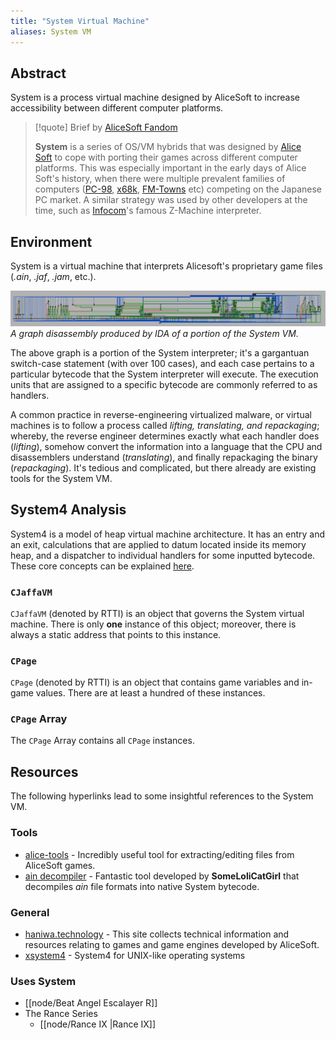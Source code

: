 ```yaml
---
title: "System Virtual Machine"
aliases: System VM
---
```

## Abstract
System is a process virtual machine designed by AliceSoft to increase accessibility between different computer platforms. 

> [!quote] Brief by [AliceSoft Fandom](https://alicesoft.fandom.com/wiki/System)
>
> **System** is a series of OS/VM hybrids that was designed by [Alice Soft](https://www.alicesoft.com/) to cope with porting their games across different computer platforms. This was especially important in the early days of Alice Soft's history, when there were multiple prevalent families of computers ([PC-98](http://en.wikipedia.org/wiki/NEC_PC-9801 "wikipedia:NEC PC-9801"), [x68k](http://en.wikipedia.org/wiki/x68k "wikipedia:x68k"), [FM-Towns](http://en.wikipedia.org/wiki/FM-Towns "wikipedia:FM-Towns") etc) competing on the Japanese PC market. A similar strategy was used by other developers at the time, such as [Infocom](http://en.wikipedia.org/wiki/Infocom "wikipedia:Infocom")'s famous Z-Machine interpreter.

## Environment
System is a virtual machine that interprets Alicesoft's proprietary game files (*.ain*, *.jaf*, *.jam*, etc.).

![System-Interprepter](images/system42-interprepter.png)*A graph disassembly produced by IDA of a portion of the System VM.*

The above graph is a portion of the System interpreter; it's a gargantuan switch-case statement (with over 100 cases), and each case pertains to a particular bytecode that the System interpreter will execute. The execution units that are assigned to a specific bytecode are commonly referred to as handlers.  

A common practice in reverse-engineering virtualized malware, or virtual machines is to follow a process called _lifting, translating, and repackaging_; whereby, the reverse engineer determines exactly what each handler does (_lifting_), somehow convert the information into a language that the CPU and disassemblers understand (_translating_), and finally repackaging the binary (_repackaging_). It's tedious and complicated, but there already are existing tools for the System VM.

## System4 Analysis
System4 is a model of heap virtual machine architecture. It has an entry and an exit, calculations that are applied to datum located inside its memory heap, and a dispatcher to individual handlers for some inputted bytecode. These core concepts can be explained [here](https://www.youtube.com/watch?v=b6udPT79itk).

### `CJaffaVM`
`CJaffaVM` (denoted by RTTI) is an object that governs the System virtual machine. There is only **one** instance of this object; moreover, there is always a static address that points to this instance.

### `CPage`
`CPage` (denoted by RTTI) is an object that contains game variables and in-game values. There are at least a hundred of these instances.

### `CPage` Array
The `CPage` Array contains all `CPage` instances.

## Resources
The following hyperlinks lead to some insightful references to the System VM.

### Tools
- [alice-tools](https://github.com/nunuhara/alice-tools) - Incredibly useful tool for extracting/editing files from AliceSoft games.
- [ain decompiler](https://github.com/UserUnknownFactor/AinDecompiler) -  Fantastic tool developed by **SomeLoliCatGirl** that decompiles *ain* file formats into native System bytecode.

### General
- [haniwa.technology](https://haniwa.technology/) - This site collects technical information and resources relating to games and game engines developed by AliceSoft.
- [xsystem4](https://github.com/nunuhara/xsystem4) - System4 for UNIX-like operating systems

### Uses System
- [[node/Beat Angel Escalayer R]]
- The Rance Series
	- [[node/Rance IX |Rance IX]]